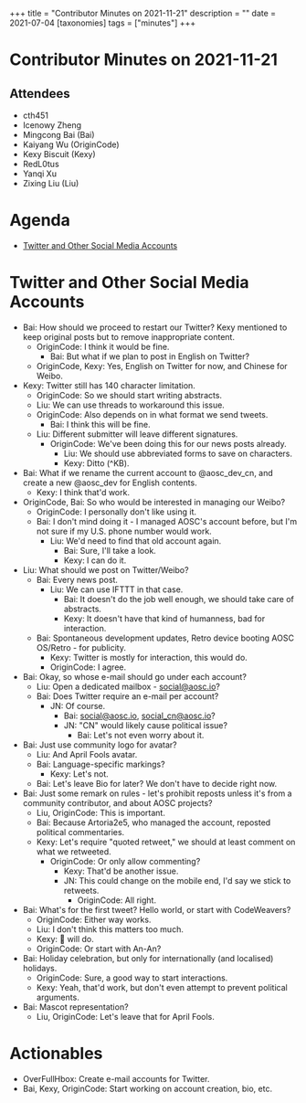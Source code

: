 +++
title = "Contributor Minutes on 2021-11-21"
description = ""
date = 2021-07-04
[taxonomies]
tags = ["minutes"]
+++

Contributor Minutes on 2021-11-21
=================================

Attendees
---------

- cth451
- Icenowy Zheng
- Mingcong Bai (Bai)
- Kaiyang Wu (OriginCode)
- Kexy Biscuit (Kexy)
- RedL0tus
- Yanqi Xu
- Zixing Liu (Liu)

Agenda
======

- [Twitter and Other Social Media Accounts](#)

Twitter and Other Social Media Accounts
=======================================

- Bai: How should we proceed to restart our Twitter? Kexy mentioned to keep original posts but to remove inappropriate content.
    - OriginCode: I think it would be fine.
        - Bai: But what if we plan to post in English on Twitter?
    - OriginCode, Kexy: Yes, English on Twitter for now, and Chinese for Weibo.
- Kexy: Twitter still has 140 character limitation.
    - OriginCode: So we should start writing abstracts.
    - Liu: We can use threads to workaround this issue.
    - OriginCode: Also depends on in what format we send tweets.
        - Bai: I think this will be fine.
    - Liu: Different submitter will leave different signatures.
        - OriginCode: We've been doing this for our news posts already.
            - Liu: We should use abbreviated forms to save on characters.
            - Kexy: Ditto (^KB).
- Bai: What if we rename the current account to @aosc_dev_cn, and create a new @aosc_dev for English contents.
    - Kexy: I think that'd work.
- OriginCode, Bai: So who would be interested in managing our Weibo?
    - OriginCode: I personally don't like using it.
    - Bai: I don't mind doing it - I managed AOSC's account before, but I'm not sure if my U.S. phone number would work.
        - Liu: We'd need to find that old account again.
            - Bai: Sure, I'll take a look.
            - Kexy: I can do it.
- Liu: What should we post on Twitter/Weibo?
    - Bai: Every news post.
        - Liu: We can use IFTTT in that case.
            - Bai: It doesn't do the job well enough, we should take care of abstracts.
            - Kexy: It doesn't have that kind of humanness, bad for interaction.
    - Bai: Spontaneous development updates, Retro device booting AOSC OS/Retro - for publicity.
        - Kexy: Twitter is mostly for interaction, this would do.
        - OriginCode: I agree.
- Bai: Okay, so whose e-mail should go under each account?
    - Liu: Open a dedicated mailbox - social@aosc.io?
    - Bai: Does Twitter require an e-mail per account?
        - JN: Of course.
            - Bai: social@aosc.io, social_cn@aosc.io?
            - JN: "CN" would likely cause political issue?
                - Bai: Let's not even worry about it.
- Bai: Just use community logo for avatar?
    - Liu: And April Fools avatar.
    - Bai: Language-specific markings?
        - Kexy: Let's not.
    - Bai: Let's leave Bio for later? We don't have to decide right now.
- Bai: Just some remark on rules - let's prohibit reposts unless it's from a community contributor, and about AOSC projects?
    - Liu, OriginCode: This is important.
    - Bai: Because Artoria2e5, who managed the account, reposted political commentaries.
    - Kexy: Let's require "quoted retweet," we should at least comment on what we retweeted.
        - OriginCode: Or only allow commenting?
            - Kexy: That'd be another issue.
            - JN: This could change on the mobile end, I'd say we stick to retweets.
                - OriginCode: All right.
- Bai: What's for the first tweet? Hello world, or start with CodeWeavers?
    - OriginCode: Either way works.
    - Liu: I don't think this matters too much.
    - Kexy: 👀 will do.
    - OriginCode: Or start with An-An?
- Bai: Holiday celebration, but only for internationally (and localised) holidays.
    - OriginCode: Sure, a good way to start interactions.
    - Kexy: Yeah, that'd work, but don't even attempt to prevent political arguments.
- Bai: Mascot representation?
    - Liu, OriginCode: Let's leave that for April Fools.

Actionables
===========

- OverFullHbox: Create e-mail accounts for Twitter.
- Bai, Kexy, OriginCode: Start working on account creation, bio, etc.
